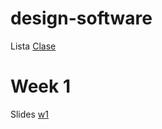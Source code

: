 # design-software

Lista [Clase](https://docs.google.com/spreadsheets/d/16CNjJdEWo6GvQGpWzHvpiEQCo2AfYh_A21KG8Fe44Vk/edit?usp=sharing)

# Week 1

Slides [w1](https://docs.google.com/presentation/d/19I33Sh2wjSdyud1nagIdv84tPVA56NS86SNvNROjiP8/edit?usp=sharing)
